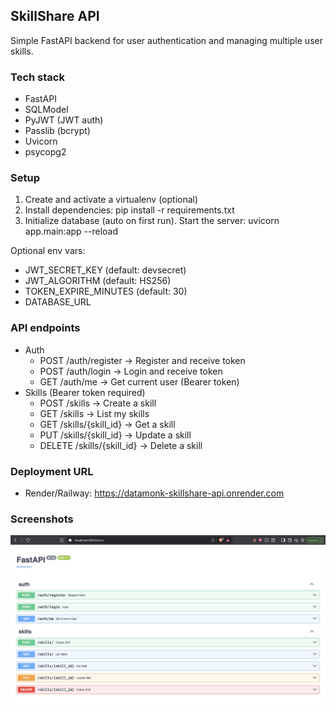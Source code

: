 ## SkillShare API

Simple FastAPI backend for user authentication and managing multiple user skills.

### Tech stack

- FastAPI
- SQLModel
- PyJWT (JWT auth)
- Passlib (bcrypt)
- Uvicorn
- psycopg2

### Setup

1. Create and activate a virtualenv (optional)
2. Install dependencies:
   pip install -r requirements.txt
3. Initialize database (auto on first run). Start the server:
   uvicorn app.main:app --reload

Optional env vars:

- JWT_SECRET_KEY (default: devsecret)
- JWT_ALGORITHM (default: HS256)
- TOKEN_EXPIRE_MINUTES (default: 30)
- DATABASE_URL

### API endpoints

- Auth
  - POST /auth/register → Register and receive token
  - POST /auth/login → Login and receive token
  - GET /auth/me → Get current user (Bearer token)
- Skills (Bearer token required)
  - POST /skills → Create a skill
  - GET /skills → List my skills
  - GET /skills/{skill_id} → Get a skill
  - PUT /skills/{skill_id} → Update a skill
  - DELETE /skills/{skill_id} → Delete a skill

### Deployment URL

- Render/Railway: https://datamonk-skillshare-api.onrender.com

### Screenshots

![docs](./screenshots/skill_share_api_docs.png)
